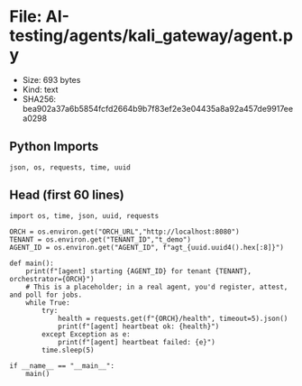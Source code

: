 # File: AI-testing/agents/kali_gateway/agent.py

- Size: 693 bytes
- Kind: text
- SHA256: bea902a37a6b5854fcfd2664b9b7f83ef2e3e04435a8a92a457de9917eea0298

## Python Imports

```
json, os, requests, time, uuid
```

## Head (first 60 lines)

```
import os, time, json, uuid, requests

ORCH = os.environ.get("ORCH_URL","http://localhost:8080")
TENANT = os.environ.get("TENANT_ID","t_demo")
AGENT_ID = os.environ.get("AGENT_ID", f"agt_{uuid.uuid4().hex[:8]}")

def main():
    print(f"[agent] starting {AGENT_ID} for tenant {TENANT}, orchestrator={ORCH}")
    # This is a placeholder; in a real agent, you'd register, attest, and poll for jobs.
    while True:
        try:
            health = requests.get(f"{ORCH}/health", timeout=5).json()
            print(f"[agent] heartbeat ok: {health}")
        except Exception as e:
            print(f"[agent] heartbeat failed: {e}")
        time.sleep(5)

if __name__ == "__main__":
    main()
```

